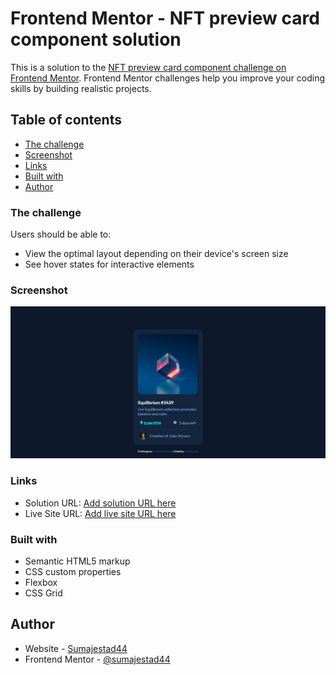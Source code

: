 # Frontend Mentor - NFT preview card component solution

This is a solution to the [NFT preview card component challenge on Frontend Mentor](https://www.frontendmentor.io/challenges/nft-preview-card-component-SbdUL_w0U). Frontend Mentor challenges help you improve your coding skills by building realistic projects. 

## Table of contents

  - [The challenge](#the-challenge)
  - [Screenshot](#screenshot)
  - [Links](#links)
  - [Built with](#built-with)
  - [Author](#author)


### The challenge

Users should be able to:

- View the optimal layout depending on their device's screen size
- See hover states for interactive elements

### Screenshot

![](./screenshot.jpg)



### Links

- Solution URL: [Add solution URL here](https://www.frontendmentor.io/solutions/nftpreviewcardcomponent-7XKJe-hxCR)
- Live Site URL: [Add live site URL here](https://cosmic-salmiakki-8717b0.netlify.app/)


### Built with

- Semantic HTML5 markup
- CSS custom properties
- Flexbox
- CSS Grid





## Author

- Website - [Sumajestad44](https://github.com/sumajestad44)
- Frontend Mentor - [@sumajestad44](https://www.frontendmentor.io/profile/sumajestad44)



